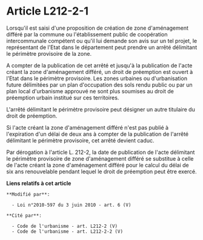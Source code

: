 # Article L212-2-1

Lorsqu'il est saisi d'une proposition de création de zone d'aménagement différé par la commune ou l'établissement public de
coopération intercommunale compétent ou qu'il lui demande son avis sur un tel projet, le représentant de l'Etat dans le
département peut prendre un arrêté délimitant le périmètre provisoire de la zone. 

A compter de la publication de cet arrêté et jusqu'à la publication de l'acte créant la zone d'aménagement différé, un droit
de préemption est ouvert à l'Etat dans le périmètre provisoire. Les zones urbaines ou d'urbanisation future délimitées par un
plan d'occupation des sols rendu public ou par un plan local d'urbanisme approuvé ne sont plus soumises au droit de
préemption urbain institué sur ces territoires. 

L'arrêté délimitant le périmètre provisoire peut désigner un autre titulaire du droit de préemption. 

Si l'acte créant la zone d'aménagement différé n'est pas publié à l'expiration d'un délai de deux ans à compter de la
publication de l'arrêté délimitant le périmètre provisoire, cet arrêté devient caduc. 

Par dérogation à l'article L. 212-2, la date de publication de l'acte délimitant le périmètre provisoire de zone
d'aménagement différé se substitue à celle de l'acte créant la zone d'aménagement différé pour le calcul du délai de six ans
renouvelable pendant lequel le droit de préemption peut être exercé.

**Liens relatifs à cet article**

	**Modifié par**:

	  - Loi n°2010-597 du 3 juin 2010 - art. 6 (V)

	**Cité par**:

	  - Code de l'urbanisme - art. L212-2 (V)
	  - Code de l'urbanisme - art. L212-2-2 (V)
